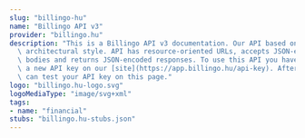 ```yaml
---
slug: "billingo-hu"
name: "Billingo API v3"
provider: "billingo.hu"
description: "This is a Billingo API v3 documentation. Our API based on REST software\
  \ architectural style. API has resource-oriented URLs, accepts JSON-encoded request\
  \ bodies and returns JSON-encoded responses. To use this API you have to generate\
  \ a new API key on our [site](https://app.billingo.hu/api-key). After that, you\
  \ can test your API key on this page."
logo: "billingo.hu-logo.svg"
logoMediaType: "image/svg+xml"
tags:
- name: "financial"
stubs: "billingo.hu-stubs.json"
---
```

